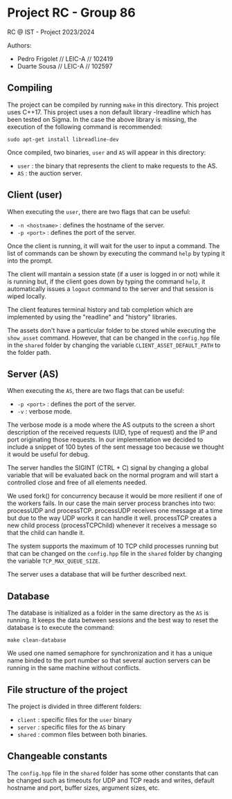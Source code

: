 # Project RC - Group 86

RC @ IST - Project 2023/2024

Authors:

- Pedro Frigolet    // LEIC-A // 102419
- Duarte Sousa      // LEIC-A // 102597

## Compiling

The project can be compiled by running `make` in this directory.
This project uses C++17.
This project uses a non default library -lreadline which has been tested on Sigma.
In the case the above library is missing, the execution of the following command is recommended:

```
sudo apt-get install libreadline-dev
```

Once compiled, two binaries, `user` and `AS` will appear in this directory:

- `user` : the binary that represents the client to make requests to the AS.
- `AS` : the auction server.

## Client (user)

When executing the `user`, there are two flags that can be useful:

- `-n <hostname>` : defines the hostname of the server.
- `-p <port>` : defines the port of the server.

Once the client is running, it will wait for the user to input a command.
The list of commands can be shown by executing the command `help` by typing it into the prompt.

The client will mantain a session state (if a user is logged in or not) while it is running but, if the client goes down by typing the command `help`, it automatically issues a `logout` command to the server and that session is wiped locally.

The client features terminal history and tab completion which are implemented by using the "readline" and "history" libraries.

The assets don't have a particular folder to be stored while executing the `show_asset` command. However, that can be changed in the `config.hpp` file in the `shared` folder by changing the variable `CLIENT_ASSET_DEFAULT_PATH` to the folder path.

## Server (AS)

When executing the `AS`, there are two flags that can be useful:

- `-p <port>` : defines the port of the server.
- `-v` : verbose mode.

The verbose mode is a mode where the AS outputs to the screen a short description of the received requests (UID, type
of request) and the IP and port originating those requests. In our implementation we decided to include a snippet of 100 bytes of the sent message too because we thought it would be useful for debug.

The server handles the SIGINT (CTRL + C) signal by changing a global variable that will be evaluated back on the normal program and will start a controlled close and free of all elements needed.

We used fork() for concurrency because it would be more resilient if one of the workers fails. In our case the main server process branches into two: processUDP and processTCP. processUDP receives one message at a time but due to the way UDP works it can handle it well. processTCP creates a new child process (processTCPChild) whenever it receives a message so that the child can handle it.

The system supports the maximum of 10 TCP child processes running but that can be changed on the `config.hpp` file in the `shared` folder by changing the variable `TCP_MAX_QUEUE_SIZE`.

The server uses a database that will be further described next.

## Database

The database is initialized as a folder in the same directory as the `AS` is running. It keeps the data between sessions and the best way to reset the database is to execute the command:

```
make clean-database
```

We used one named semaphore for synchronization and it has a unique name binded to the port number so that several auction servers can be running in the same machine without conflicts.

## File structure of the project

The project is divided in three different folders:

- `client` : specific files for the `user` binary
- `server` : specific files for the `AS` binary
- `shared` : common files between both binaries.

## Changeable constants

The `config.hpp` file in the `shared` folder has some other constants that can be changed such as timeouts for UDP and TCP reads and writes, default hostname and port, buffer sizes, argument sizes, etc.
